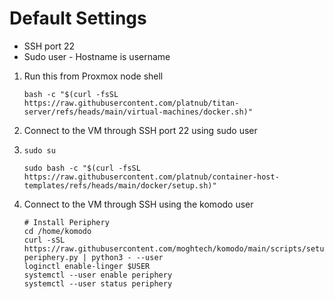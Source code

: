 # Default Settings
- SSH port 22
- Sudo user - Hostname is username

1. Run this from Proxmox node shell
    ```
    bash -c "$(curl -fsSL https://raw.githubusercontent.com/platnub/titan-server/refs/heads/main/virtual-machines/docker.sh)"
    ```
2. Connect to the VM through SSH port 22 using sudo user
3.  ```
    sudo su
    ```
    ```
    sudo bash -c "$(curl -fsSL https://raw.githubusercontent.com/platnub/container-host-templates/refs/heads/main/docker/setup.sh)"
    ```
4. Connect to the VM through SSH using the komodo user
    ```
    # Install Periphery
    cd /home/komodo
    curl -sSL https://raw.githubusercontent.com/moghtech/komodo/main/scripts/setup-periphery.py | python3 - --user
    loginctl enable-linger $USER
    systemctl --user enable periphery
    systemctl --user status periphery
    ```
